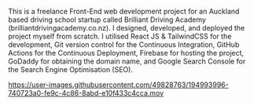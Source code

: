 This is a freelance Front-End web development project for an Auckland based driving school startup called Brilliant Driving Academy (brilliantdrivingacademy.co.nz). I designed, developed, and deployed the project myself from scratch. I utilised React JS & TailwindCSS for the development, Git version control for the Continuous Integration, GitHub Actions for the Continuous Deployment, Firebase for hosting the project, GoDaddy for obtaining the domain name, and Google Search Console for the Search Engine Optimisation (SEO).

https://user-images.githubusercontent.com/49828763/194993996-740723a0-fe9c-4c86-8abd-e10f433c4cca.mov
